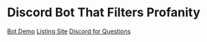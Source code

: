 # Discord Bot That Filters Profanity 
[Bot Demo](https://youtu.be/3u8xdN3v22I)
[Listing Site](https://top.gg/bot/986412902250594324)
[Discord for Questions](https://discord.gg/GShFM2FuWG)
